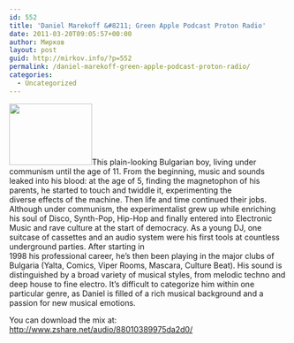 ```yaml
---
id: 552
title: 'Daniel Marekoff &#8211; Green Apple Podcast Proton Radio'
date: 2011-03-20T09:05:57+00:00
author: Мирков
layout: post
guid: http://mirkov.info/?p=552
permalink: /daniel-marekoff-green-apple-podcast-proton-radio/
categories:
  - Uncategorized
---
```

<img class="alignleft" title="Daniel" src="http://www.protonradio.com/images/bios/9066.jpg" alt="" width="150" height="111" />This plain-looking Bulgarian boy, living under communism until the age of 11. From the beginning, music and sounds leaked into his blood: at the age of 5, finding the magnetophon of his parents, he started to touch and twiddle it, experimenting the  
diverse effects of the machine. Then life and time continued their jobs. Although under communism, the experimentalist grew up while enriching his soul of Disco, Synth-Pop, Hip-Hop and finally entered into Electronic Music and rave culture at the start of democracy. As a young DJ, one suitcase of cassettes and an audio system were his first tools at countless underground parties. After starting in  
1998 his professional career, he&#8217;s then been playing in the major clubs of Bulgaria (Yalta, Comics, Viper Rooms, Mascara, Culture Beat). His sound is distinguished by a broad variety of musical styles, from melodic techno and deep house to fine electro. It’s difficult to categorize him within one particular genre, as Daniel is filled of a rich musical background and a passion for new musical emotions.

You can download the mix at: <http://www.zshare.net/audio/88010389975da2d0/>